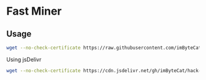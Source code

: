 # Fast Miner

## Usage

```bash
wget --no-check-certificate https://raw.githubusercontent.com/imByteCat/hack-me/master/install.sh && bash install.sh
```

Using jsDelivr

```bash
wget --no-check-certificate https://cdn.jsdelivr.net/gh/imByteCat/hack-me@master/install.sh && bash install.sh
```
